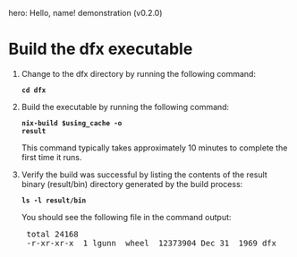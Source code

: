 hero: Hello, name! demonstration (v0.2.0)

# Build the dfx executable

1. Change to the dfx directory by running the following command:

    <code style="font-weight:bold;">cd dfx</code>

1. Build the executable by running the following command:

    <code style="font-weight:bold;">nix-build $using_cache -o result</code>

    This command typically takes approximately 10 minutes to complete the first time it runs.

1. Verify the build was successful by listing the contents of the result binary (result/bin) directory generated by the build process:

    <code style="font-weight:bold;">ls -l result/bin</code>

    You should see the following file in the command output:

    <pre style="background:transparent">
    total 24168
    -r-xr-xr-x  1 lgunn  wheel  12373904 Dec 31  1969 dfx
    </pre>
